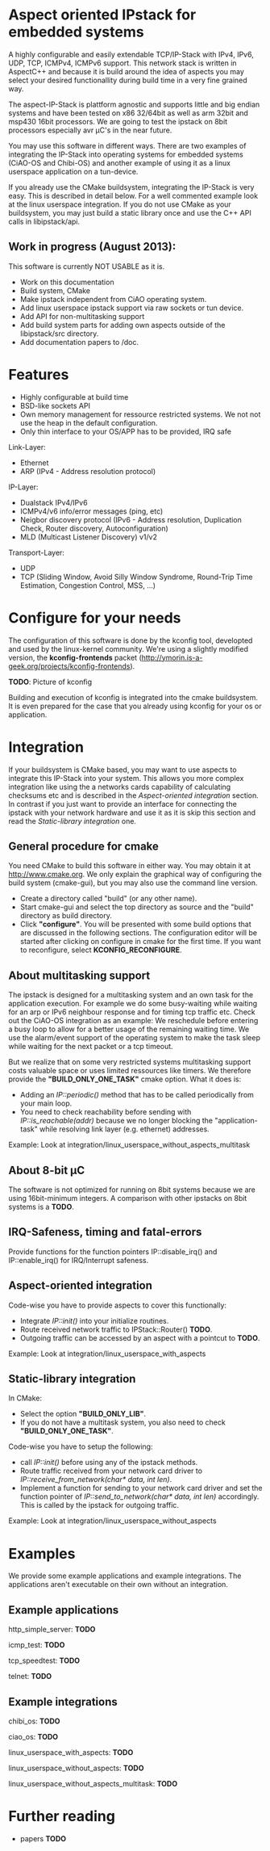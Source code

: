 Aspect oriented IPstack for embedded systems
============================================
A highly configurable and easily extendable TCP/IP-Stack with IPv4, IPv6, UDP, TCP, ICMPv4, ICMPv6 support.
This network stack is written in AspectC++ and because it is build around the idea of aspects you
may select your desired functionallity during build time in a very fine grained way.

The aspect-IP-Stack is plattform agnostic and supports little and big endian systems and have been tested
on x86 32/64bit as well as arm 32bit and msp430 16bit processors. We are going to test the ipstack on 8bit
processors especially avr µC's in the near future.

You may use this software in different ways.
There are two examples of integrating the IP-Stack into operating systems for embedded systems (CiAO-OS and Chibi-OS)
and another example of using it as a linux userspace application on a tun-device.

If you already use the CMake buildsystem, integrating the IP-Stack is very easy. This is
described in detail below. For a well commented example look at the linux userspace integration.
If you do not use CMake as your buildsystem, you may just build a static library once
and use the C++ API calls in libipstack/api.

Work in progress (August 2013):
-------------------------------
This software is currently NOT USABLE as it is.
* Work on this documentation
* Build system, CMake
* Make ipstack independent from CiAO operating system.
* Add linux userspace ipstack support via raw sockets or tun device.
* Add API for non-multitasking support
* Add build system parts for adding own aspects outside of the libipstack/src directory.
* Add documentation papers to /doc.

Features
========
* Highly configurable at build time
* BSD-like sockets API
* Own memory management for ressource restricted systems. We not not use the heap in the default configuration.
* Only thin interface to your OS/APP has to be provided, IRQ safe

Link-Layer:
* Ethernet
* ARP (IPv4 - Address resolution protocol)

IP-Layer:
* Dualstack IPv4/IPv6
* ICMPv4/v6 info/error messages (ping, etc)
* Neigbor discovery protocol (IPv6 - Address resolution, Duplication Check, Router discovery, Autoconfiguration)
* MLD (Multicast Listener Discovery) v1/v2

Transport-Layer:
* UDP
* TCP (Sliding Window, Avoid Silly Window Syndrome, Round-Trip Time Estimation, Congestion Control, MSS, ...)

Configure for your needs
========================
The configuration of this software is done by the kconfig tool, developted and used by the linux-kernel community.
We're using a slightly modified version, the __kconfig-frontends__ packet (http://ymorin.is-a-geek.org/projects/kconfig-frontends).

__TODO__: Picture of kconfig

Building and execution of kconfig is integrated into the cmake buildsystem. It is even prepared for the case that
you already using kconfig for your os or application.

Integration
===========
If your buildsystem is CMake based, you may want to use aspects to integrate this IP-Stack into your system.
This allows you more complex integration like using the a networks cards capability of calculating checksums etc
and is described in the _Aspect-oriented integration_ section. In contrast if you just want to provide an interface for connecting the
ipstack with your network hardware and use it as it is skip this section and read the _Static-library integration_ one.

General procedure for cmake
---------------------------
You need CMake to build this software in either way. You may obtain it at http://www.cmake.org.
We only explain the graphical way of configuring the build system (cmake-gui), but you may also use
the command line version.
* Create a directory called "build" (or any other name).
* Start cmake-gui and select the top directory as source and the "build" directory as build directory.
* Click __"configure"__.
You will be presented with some build options that are discussed in the following sections.
The configuration editor will be started after clicking on configure in cmake for the first time. If you want to reconfigure,
select __KCONFIG_RECONFIGURE__.

About multitasking support
--------------------------
The ipstack is designed for a multitasking system and an own task for the application execution.
For example we do some busy-waiting while waiting for an arp or IPv6 neighbour response and for timing
tcp traffic etc. Check out the CiAO-OS integration as an example: We reschedule before entering a busy
loop to allow for a better usage of the remaining waiting time. We use the alarm/event support of the
operating system to make the task sleep while waiting for the next packet or a tcp timeout.

But we realize that on some very restricted systems multitasking support costs valuable space or uses limited ressources like timers.
We therefore provide the __"BUILD_ONLY_ONE_TASK"__ cmake option. What it does is:
* Adding an _IP::periodic()_ method that has to be called periodically from your main loop.
* You need to check reachability before sending with _IP::is_reachable(addr)_ because we no longer blocking the "application-task" while resolving link layer (e.g. ethernet) addresses.

Example: Look at integration/linux_userspace_without_aspects_multitask

About 8-bit µC
--------------
The software is not optimized for running on 8bit systems because we are using 16bit-minimum integers.
A comparison with other ipstacks on 8bit systems is a __TODO__.

IRQ-Safeness, timing and fatal-errors
-------------------------------------
Provide functions for the function pointers IP::disable_irq() and IP::enable_irq() for IRQ/Interrupt safeness.

Aspect-oriented integration
---------------------------
Code-wise you have to provide aspects to cover this functionally:
* Integrate _IP::init()_ into your initialize routines.
* Route received network traffic to IPStack::Router() __TODO__.
* Outgoing traffic can be accessed by an aspect with a pointcut to __TODO__.

Example: Look at integration/linux_userspace_with_aspects

Static-library integration
--------------------------
In CMake:
* Select the option __"BUILD_ONLY_LIB"__.
* If you do not have a multitask system, you also need to check __"BUILD_ONLY_ONE_TASK"__.

Code-wise you have to setup the following:
* call _IP::init()_ before using any of the ipstack methods.
* Route traffic received from your network card driver to _IP::receive_from_network(char* data, int len)_.
* Implement a function for sending to your network card driver and set the function pointer of _IP::send_to_network(char* data, int len)_ accordingly. This is called by the ipstack for outgoing traffic.

Example: Look at integration/linux_userspace_without_aspects

Examples
========
We provide some example applications and example integrations. The applications aren't executable on their own without an integration.

Example applications
--------------------
http_simple_server: __TODO__

icmp_test: __TODO__

tcp_speedtest: __TODO__

telnet: __TODO__

Example integrations
--------------------
chibi_os: __TODO__

ciao_os: __TODO__

linux_userspace_with_aspects: __TODO__

linux_userspace_without_aspects: __TODO__

linux_userspace_without_aspects_multitask: __TODO__

Further reading
===============
* papers
__TODO__